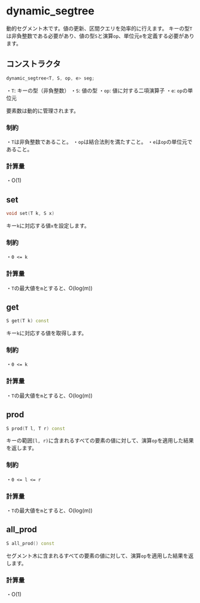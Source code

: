 # dynamic_segtree

動的セグメント木です。値の更新、区間クエリを効率的に行えます。
キーの型`T`は非負整数である必要があり、値の型`S`と演算`op`、単位元`e`を定義する必要があります。

## コンストラクタ

```cpp
dynamic_segtree<T, S, op, e> seg;
```

・`T`: キーの型（非負整数）
・`S`: 値の型
・`op`: 値に対する二項演算子
・`e`: `op`の単位元

要素数は動的に管理されます。

### 制約
・`T`は非負整数であること。
・`op`は結合法則を満たすこと。
・`e`は`op`の単位元であること。

### 計算量
・O(1)

## set

```cpp
void set(T k, S x)
```

キー`k`に対応する値`x`を設定します。

### 制約
・`0 <= k`

### 計算量
・`T`の最大値を`m`とすると、O(log(m))

## get

```cpp
S get(T k) const
```

キー`k`に対応する値を取得します。

### 制約
・`0 <= k`

### 計算量
・`T`の最大値を`m`とすると、O(log(m))

## prod

```cpp
S prod(T l, T r) const
```

キーの範囲`[l, r)`に含まれるすべての要素の値に対して、演算`op`を適用した結果を返します。

### 制約
・`0 <= l <= r`

### 計算量
・`T`の最大値を`m`とすると、O(log(m))

## all_prod

```cpp
S all_prod() const
```

セグメント木に含まれるすべての要素の値に対して、演算`op`を適用した結果を返します。

### 計算量
・O(1)